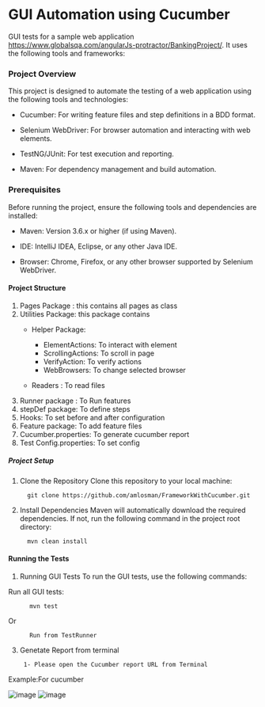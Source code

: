 # GUI Automation using Cucumber
  GUI tests for a sample web application https://www.globalsqa.com/angularJs-protractor/BankingProject/.
  It uses the following tools and frameworks:
 
### Project Overview
This project is designed to automate the testing of a web application using the following tools and technologies:

* Cucumber:
For writing feature files and step definitions in a BDD format.

* Selenium WebDriver:
For browser automation and interacting with web elements.

* TestNG/JUnit:
For test execution and reporting.

* Maven:
For dependency management and build automation.
 
 ### Prerequisites
 Before running the project, ensure the following tools and dependencies are installed:

 * Maven: Version 3.6.x or higher (if using Maven).

 * IDE: IntelliJ IDEA, Eclipse, or any other Java IDE.

* Browser: Chrome, Firefox, or any other browser supported by Selenium WebDriver.
 #### Project Structure

1. Pages Package : this contains all pages as class
2. Utilities Package: this package contains
    * Helper Package: 
        * ElementActions: To interact with element
        * ScrollingActions: To scroll in page
        * VerifyAction: To verify actions
        * WebBrowsers: To change selected browser
    
    * Readers : To read files
3. Runner package : To Run features
4. stepDef package: To define steps
5. Hooks: To set before and after configuration
6. Feature package: To add feature files
7. Cucumber.properties: To generate cucumber report 
8. Test Config.properties: To set config
 ##### Project Setup
 1. Clone the Repository
 Clone this repository to your local machine:
 
          git clone https://github.com/amlosman/FrameworkWithCucumber.git
    
 2. Install Dependencies Maven will automatically download the required dependencies. If not, run the following command in the project root directory:
 
          mvn clean install
 #### Running the Tests

 1. Running GUI Tests
 To run the GUI tests, use the following commands:
 
 Run all GUI tests:
 
          mvn test 

Or 

          Run from TestRunner
          
  3. Genetate Report from terminal 
 
          1- Please open the Cucumber report URL from Terminal
  
Example:For cucumber

![image](https://github.com/user-attachments/assets/a052ef86-3aca-413d-867a-32e8357d5935)
![image](https://github.com/user-attachments/assets/bdb0ff70-f7aa-440e-98f7-dd541918452e)


